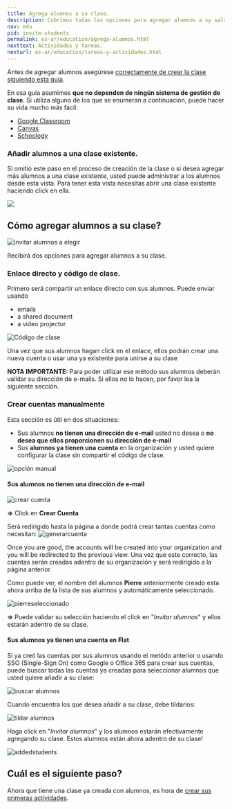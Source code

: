 ```yaml
---
title: Agrega alumnos a su clase.
description: Cubrimos todas las opciones para agregar alumnos a sy sala de clase, código, enlace directo y sincronización con las tres 
nav: edu
pid: invite-students
permalink: es-ar/education/agrega-alumnos.html
nexttext: Actividades y tareas.
nexturl: es-ar/education/tareas-y-actividades.html
---
```


Antes de agregar alumnos asegúrese [correctamente de crear la clase siguiendo esta guía](/help/es-ar/education/crear-una-nueva-clase.html).

En esa guía asumimos **que no dependen de ningún sistema de gestión de clase**. Si utiliza alguno de los que se enumeran a continuación, puede hacer su vida mucho más fácil:
* [Google Classroom](/help/en/education/google-classroom/)
* [Canvas](/help/en/education/canvas-lms/)
* [Schoology](/help/en/education/schoology/)

### Añadir alumnos a una clase existente.

Si omitió este paso en el proceso de creación de la clase o si desea agregar más alumnos a una clase existente, usted puede administrar a los alumnos desde esta vista. Para tener esta vista necesitas abrir una clase existente haciendo click en ella.


![](/help/assets/img/invitestudents/existing-class.png)

## Cómo agregar alumnos a su clase?

![invitar alumnos a elegir](/help/assets/img/invitestudents/invitestudents.png)

Recibirá dos opciones para agregar alumnos a su clase.

### Enlace directo y código de clase.

Primero será compartir un enlace directo con sus alumnos. Puede enviar usando
* emails
* a shared document
* a video projector

![Código de clase](/help/assets/img/invitestudents/classcode.png)

Una vez que sus alumnos hagan click en el enlace, ellos podrán crear una nueva cuenta o usar una ya existente para unirse a su clase

**NOTA IMPORTANTE:** Para poder utilizar ese método sus alumnos deberán validar su dirección de e-mails. Si ellos no lo hacen, por favor lea la siguiente sección.
 

### Crear cuentas manualmente

Esta sección es útil en dos situaciones:

* Sus alumnos **no tienen una dirección de e-mail** usted no desea o **no desea que ellos proporcionen su dirección de e-mail**
* Sus **alumnos ya tienen una cuenta** en la organización y usted quiere configurar la clase sin compartir el código de clase.

![opción manual](/help/assets/img/invitestudents/addstudents.png)

#### **Sus alumnos no tienen una dirección de e-mail**

![crear cuenta](/help/assets/img/invitestudents/addstudents-createaccount.png)

**=>** Click en **Crear Cuenta**

Será redirigido hasta la página a donde podrá crear tantas cuentas como necesitan:
![generarcuenta](/help/assets/img/invitestudents/generate-account.png)

Once you are good, the accounts will be created into your organization and you will be redirected to the previous view.
Una vez que este correcto, las cuentas serán creadas adentro de su organización y será redirigido a la página anterior.

Como puede ver, el nombre del alumnos **Pierre** anteriormente creado esta ahora arriba de la lista de sus alumnos y automáticamente seleccionado.

![pierreseleccionado](/help/assets/img/invitestudents/pierreselected.png)

**=>** Puede validar su selección haciendo el click en "*Invitar alumnos*" y ellos estarán adentro de su clase.

#### **Sus alumnos ya tienen una cuenta en Flat**

Si ya creó las cuentas por sus alumnos usando el metódo anterior o usando SSO (Single-Sign On) como Google o Office 365 para crear sus cuentas, puede buscar todas las cuentas ya creadas para seleccionar alumnos que usted quiere añadir a su clase:

![buscar alumnos](/help/assets/img/invitestudents/search-addstudents.png)

Cuando encuentra los que desea añadir a su clase, debe tildarlos: 

![tildar alumnos](/help/assets/img/invitestudents/tickstudents.png)

Haga click en "*Invitar alumnos*" y los alumnos estarán efectivamente agregando su clase. Estos alumnos están ahora adentro de su clase!

![addedstudents](/help/assets/img/invitestudents/addedstudents.png)

## Cuál es el siguiente paso?

Ahora que tiene una clase ya creada con alumnos, es hora de [crear sus primeras actividades](/help/en/education/assignments-activities.html).
